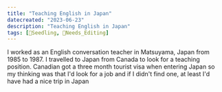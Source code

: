 ```yaml
---
title: "Teaching English in Japan"
datecreated: "2023-06-23"
description: "Teaching English in Japan"
tags: [🌱Seedling, 🧹Needs_Editing]
---
```


I worked as an English conversation teacher in Matsuyama, Japan from 1985 to 1987. I travelled to Japan from Canada to look for a teaching position. Canadian got a three month tourist visa when entering Japan so my thinking was that I'd look for a job and if I didn't find one, at least I'd have had a nice trip in Japan

